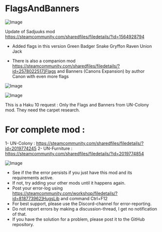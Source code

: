 # FlagsAndBanners

![Image](https://i.imgur.com/buuPQel.png)

Update of Sadjuuks mod
https://steamcommunity.com/sharedfiles/filedetails/?id=1564928794

- Added flags in this version
   Green
   Badger
   Snake
   Gryffon
   Raven
   Union Jack

- There is also a companion mod https://steamcommunity.com/sharedfiles/filedetails/?id=2578022517]Flags and Banners (Canons Expansion) by author Canon with even more flags

![Image](https://i.imgur.com/pufA0kM.png)

	
![Image](https://i.imgur.com/Z4GOv8H.png)


This is a Haku 10 request :
Only the Flags and Banners from UN-Colony mod.
They need the carpet research.
	
# For complete mod :

1- UN-Colony : https://steamcommunity.com/sharedfiles/filedetails/?id=2019774245
2- UN-Furniture : https://steamcommunity.com/sharedfiles/filedetails/?id=2019774854


![Image](https://i.imgur.com/PwoNOj4.png)



-  See if the the error persists if you just have this mod and its requirements active.
-  If not, try adding your other mods until it happens again.
-  Post your error-log using https://steamcommunity.com/workshop/filedetails/?id=818773962]HugsLib and command Ctrl+F12
-  For best support, please use the Discord-channel for error-reporting.
-  Do not report errors by making a discussion-thread, I get no notification of that.
-  If you have the solution for a problem, please post it to the GitHub repository.




